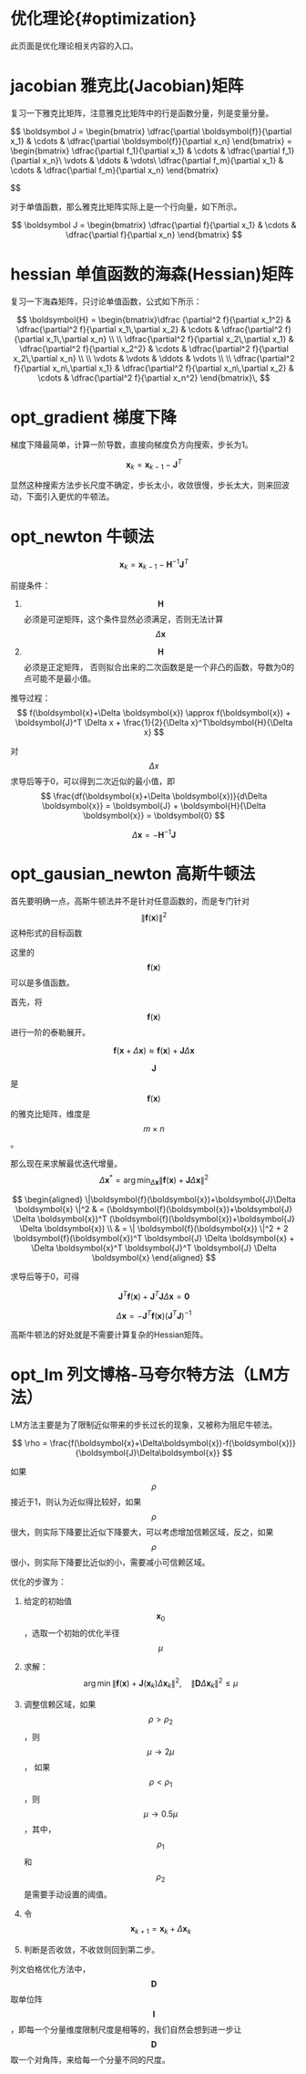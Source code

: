 优化理论{#optimization}
===========================

此页面是优化理论相关内容的入口。

# jacobian 雅克比(Jacobian)矩阵

复习一下雅克比矩阵，注意雅克比矩阵中的行是函数分量，列是变量分量。

$$
\boldsymbol J = \begin{bmatrix}
    \dfrac{\partial \boldsymbol{f}}{\partial x_1} & \cdots & \dfrac{\partial \boldsymbol{f}}{\partial x_n} \end{bmatrix}
= \begin{bmatrix}
    \dfrac{\partial f_1}{\partial x_1} & \cdots & \dfrac{\partial f_1}{\partial x_n}\\
    \vdots & \ddots & \vdots\\
    \dfrac{\partial f_m}{\partial x_1} & \cdots & \dfrac{\partial f_m}{\partial x_n} \end{bmatrix}

$$

对于单值函数，那么雅克比矩阵实际上是一个行向量，如下所示。

$$
\boldsymbol J = \begin{bmatrix}
    \dfrac{\partial f}{\partial x_1} & \cdots & \dfrac{\partial f}{\partial x_n} \end{bmatrix}
$$

# hessian 单值函数的海森(Hessian)矩阵

复习一下海森矩阵，只讨论单值函数，公式如下所示：

$$
\boldsymbol{H} = \begin{bmatrix}\dfrac {\partial^2 f}{\partial x_1^2} & \dfrac{\partial^2 f}{\partial x_1\,\partial x_2} & \cdots & \dfrac{\partial^2 f}{\partial x_1\,\partial x_n} \\  \\
\dfrac{\partial^2 f}{\partial x_2\,\partial x_1} & \dfrac{\partial^2 f}{\partial x_2^2} & \cdots & \dfrac{\partial^2 f}{\partial x_2\,\partial x_n} \\  \\
\vdots & \vdots & \ddots & \vdots \\  \\
\dfrac{\partial^2 f}{\partial x_n\,\partial x_1} & \dfrac{\partial^2 f}{\partial x_n\,\partial x_2} & \cdots & \dfrac{\partial^2 f}{\partial x_n^2}
\end{bmatrix}\,
$$

# opt_gradient 梯度下降

梯度下降最简单，计算一阶导数，直接向梯度负方向搜索，步长为1。

$$
    \boldsymbol{x}_{k} =  \boldsymbol{x}_{k-1} - \boldsymbol{J}^T
$$

显然这种搜索方法步长尺度不确定，步长太小，收敛很慢，步长太大，则来回波动，下面引入更优的牛顿法。

# opt_newton 牛顿法

$$
    \boldsymbol{x}_{k} =  \boldsymbol{x}_{k-1} - \boldsymbol{H}^{-1} \boldsymbol{J}^T 
$$

前提条件：

1. $$ \boldsymbol{H} $$必须是可逆矩阵，这个条件显然必须满足，否则无法计算 $$ \Delta \boldsymbol{x} $$

2. $$ \boldsymbol{H} $$必须是正定矩阵， 否则拟合出来的二次函数是是一个非凸的函数，导数为0的点可能不是最小值。

推导过程：
$$
    f(\boldsymbol{x}+\Delta \boldsymbol{x}) \approx f(\boldsymbol{x}) + \boldsymbol{J}^T \Delta x + \frac{1}{2}{\Delta x}^T\boldsymbol{H}{\Delta x}
$$

对$$ \Delta x $$ 求导后等于0，可以得到二次近似的最小值，即
$$
    \frac{df(\boldsymbol{x}+\Delta \boldsymbol{x})}{d\Delta \boldsymbol{x}} = \boldsymbol{J} + \boldsymbol{H}{\Delta \boldsymbol{x}} = \boldsymbol{0}
$$


$$
    \Delta \boldsymbol{x} = -\boldsymbol{H}^{-1} \boldsymbol{J}
$$

# opt_gausian_newton 高斯牛顿法

首先要明确一点，高斯牛顿法并不是针对任意函数的，而是专门针对$$ \|\boldsymbol{f}(\boldsymbol{x})\|^2 $$这种形式的目标函数

这里的$$ \boldsymbol{f}(\boldsymbol{x}) $$可以是多值函数。

首先，将$$ \boldsymbol{f}(\boldsymbol{x}) $$进行一阶的泰勒展开。

$$
    \boldsymbol{f}(\boldsymbol{x}+\Delta \boldsymbol{x}) \approx \boldsymbol{f}(\boldsymbol{x}) + \boldsymbol{J} \Delta \boldsymbol{x}
$$

$$ \boldsymbol{J} $$是 $$ \boldsymbol{f}(\boldsymbol{x}) $$的雅克比矩阵，维度是 $$ m \times n $$。

那么现在来求解最优迭代增量。
$$
    \Delta \boldsymbol{x} ^* = \arg \min_{\Delta \boldsymbol{x}}{\|\boldsymbol{f}(\boldsymbol{x})+\boldsymbol{J}\Delta \boldsymbol{x} \|^2}
$$

$$
    \begin{aligned}
    \|\boldsymbol{f}(\boldsymbol{x})+\boldsymbol{J}\Delta \boldsymbol{x} \|^2
    & = (\boldsymbol{f}(\boldsymbol{x})+\boldsymbol{J} \Delta \boldsymbol{x})^T (\boldsymbol{f}(\boldsymbol{x})+\boldsymbol{J} \Delta \boldsymbol{x}) \\
    & = \| \boldsymbol{f}(\boldsymbol{x}) \|^2 + 2 \boldsymbol{f}(\boldsymbol{x})^T \boldsymbol{J} \Delta \boldsymbol{x} + \Delta \boldsymbol{x}^T \boldsymbol{J}^T \boldsymbol{J} \Delta \boldsymbol{x}
    \end{aligned}
$$

求导后等于0，可得

$$
    \boldsymbol{J}^T \boldsymbol{f}(\boldsymbol{x}) + \boldsymbol{J}^T \boldsymbol{J}\Delta \boldsymbol{x} = \boldsymbol{0}
$$

$$
    \Delta\boldsymbol{x} = -\boldsymbol{J}^T \boldsymbol{f}(\boldsymbol{x}) (\boldsymbol{J}^T \boldsymbol{J})^{-1}
$$

高斯牛顿法的好处就是不需要计算复杂的Hessian矩阵。

# opt_lm 列文博格-马夸尔特方法（LM方法）

LM方法主要是为了限制近似带来的步长过长的现象，又被称为阻尼牛顿法。

$$
    \rho = \frac{f(\boldsymbol{x}+\Delta\boldsymbol{x})-f(\boldsymbol{x})}{\boldsymbol{J}\Delta\boldsymbol{x}}
$$

如果 $$ \rho $$接近于1，则认为近似得比较好，如果 $$ \rho $$很大，则实际下降要比近似下降要大，可以考虑增加信赖区域，反之，如果 $$ \rho $$很小，则实际下降要比近似的小，需要减小可信赖区域。

优化的步骤为：

1. 给定的初始值 $$ \boldsymbol{x}_0 $$，选取一个初始的优化半径 $$ \mu $$

2. 求解：
$$
    \arg\min{\| \boldsymbol{f}(\boldsymbol{x}) + \boldsymbol{J}(\boldsymbol{x}_k)\Delta\boldsymbol{x}_k \|^2}, \quad \| \boldsymbol{D} \Delta\boldsymbol{x}_k \|^2 \leq \mu
$$

3. 调整信赖区域，如果 $$ \rho > \rho _2 $$，则 $$ \mu \to 2\mu $$ ， 如果 $$ \rho < \rho _1 $$，则 $$ \mu \to 0.5\mu $$，其中， $$ \rho _1 $$和 $$ \rho _2 $$是需要手动设置的阈值。

4. 令 $$ \boldsymbol{x}_{k+1} = \boldsymbol{x}_k + \Delta\boldsymbol{x}_k $$

5. 判断是否收敛，不收敛则回到第二步。

列文伯格优化方法中，$$ \boldsymbol{D} $$ 取单位阵 $$ \boldsymbol{I} $$，即每一个分量维度限制尺度是相等的，我们自然会想到进一步让 $$ \boldsymbol{D} $$取一个对角阵，来给每一个分量不同的尺度。

